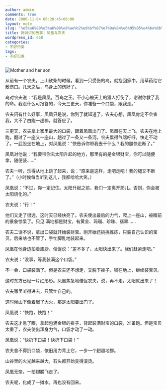 ```yaml
---
author: admin
comments: true
date: 2006-11-04 06:20:45+00:00
layout: note
slug: '%e5%a6%88%e5%a6%88%e8%ae%b2%e8%bf%87%e7%9a%84%e6%95%85%e4%ba%8b%ef%bc%9a%e5%87%a4%e5%87%b0%e4%b8%8e%e5%86%9c%e5%a4%ab'
title: 妈妈讲的故事：凤凰与农夫
wordpress_id: 658
categories:
- 不好归类
tags:
- 不好归类
---
```


![Mother and her son](http://static.flickr.com/20/73500231_5f36b72209_m.jpg)

从前有一个农夫，上山砍柴的时候，看到一只受伤的鸟，就抱回家中，用草药给它敷伤口。几天之后，鸟身上的伤好了。

鸟对农夫说：“我是凤凰，百鸟之王。不小心被天上的猎人打伤了，谢谢你救了我的命。我没什么可报答的，今天三更天，你准备一个口袋，跟我走。”

农夫问有什么好事，凤凰只是说，你到了就知道了。农夫心想，凤凰肯定不会害我，大不了白跑一趟嘛。就答应了。

三更天，农夫拿上家里最大的口袋，跟着凤凰出门了。凤凰在天上飞，农夫在地上跑，翻过了一座又一座山，趟过了一条又一条河。农夫累得气喘吁吁，快走不动了。一屁股坐在地上，对凤凰说：“快告诉你带我去干什么？我的腿快走断了。”

凤凰对他说：“我要带你去太阳升起的地方，那里有的是金银财宝，你可以随便拿，随便装……”

农夫一听，乐得从地上跳了起来，说：“原来是这样，走吧走吧！我的腿又不断了。”（小时候每当听到这儿，我都哈哈大笑。）

凤凰说：“不过，你一定记住。太阳升起之前，我们一定离开那儿。否则，你会被太阳烧化的。”

农夫说：“行！”

他们又走了很远，这时天已经快亮了。农夫使出最后的力气，爬上一座山，被眼前的景象惊呆了。只见:满地都是财宝，有黄金、玛瑙、珍珠、翡翠……

农夫二话不说，拿出口袋就开始装财宝。刚开始还挑挑拣拣，只装自己认识的宝贝。后来啥也不管了，手忙脚乱地装起来。

凤凰在他身边拍着翅膀，催促说：“差不多了，太阳快出来了。我们赶紧走吧。”

农夫说：“没事，等我装满这个口袋。”

不一会，口袋装满了。但是农夫还不想走，又脱下褂子，铺在地上，继续装宝贝。

这时东方已经一片红彤彤。凤凰焦急地催促农夫，说，再不走，太阳就出来了！

农夫哪里听得进去，只管忙自己的。

这时候山下像着起了大火，那是太阳要出门了。

凤凰说：“快跑，快跑！”

农夫这才急了眼，拿起包满金银的褂子，背起装满财宝的口袋，准备跑。但是宝贝太重了，农夫使出浑身力气，口袋才动了一动。

凤凰说：“快扔下口袋！快扔下口袋！”

农夫舍不得扔口袋，依旧用力背上它，一步一个趔趄地挪。

山谷里的火光越来越大，石头都开始变得滚烫。

凤凰无奈，一拍翅膀飞走了。

农夫呢，化成了一摊水，再也没有回来。
